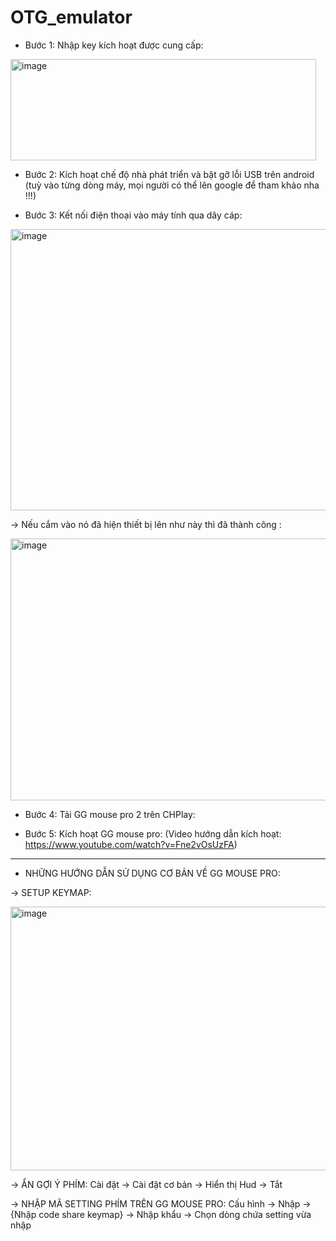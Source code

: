 # OTG_emulator
- Bước 1: Nhập key kích hoạt được cung cấp:

<img width="489" height="162" alt="image" src="https://github.com/user-attachments/assets/76cf22fa-47ef-408e-8813-cc36d0cb59d4" />

- Bước 2: Kích hoạt chế độ nhà phát triển và bật gỡ lỗi USB trên android (tuỳ vào từng dòng máy, mọi người có thể lên google để tham khảo nha !!!)

- Bước 3: Kết nối điện thoại vào máy tính qua dây cáp:

<img width="550" height="450" alt="image" src="https://github.com/user-attachments/assets/084f0437-d063-4340-b7f0-20cfc9279a3b" />

-> Nếu cắm vào nó đã hiện thiết bị lên như này thì đã thành công :

<img width="647" height="419" alt="image" src="https://github.com/user-attachments/assets/db3155d4-7eab-4b10-9ab9-c031a49e74f5" />

- Bước 4: Tải GG mouse pro 2 trên CHPlay:

- Bước 5: Kích hoạt GG mouse pro: (Video hướng dẫn kích hoạt: https://www.youtube.com/watch?v=Fne2vOsUzFA)

--------------------------------------------------------------------------------------------------------------------------------------------

- NHỮNG HƯỚNG DẪN SỬ DỤNG CƠ BẢN VỀ GG MOUSE PRO:

-> SETUP KEYMAP:

<img width="940" height="422" alt="image" src="https://github.com/user-attachments/assets/a919dd89-d677-4b33-a614-c2173041ac0c" />

-> ẨN GỢI Ý PHÍM: Cài đặt -> Cài đặt cơ bản -> Hiển thị Hud -> Tắt

-> NHẬP MÃ SETTING PHÍM TRÊN GG MOUSE PRO: Cấu hình -> Nhập -> {Nhập code share keymap} -> Nhập khẩu  -> Chọn dòng chứa setting vừa nhập
